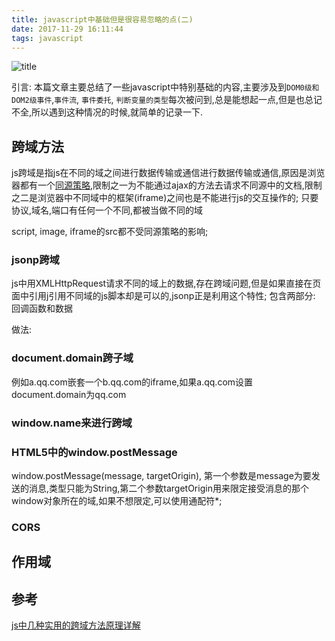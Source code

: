 ```yaml
---
title: javascript中基础但是很容易忽略的点(二)
date: 2017-11-29 16:11:44
tags: javascript
---
```

![title](http://img.mp.itc.cn/upload/20160714/5f2f7531f4ea4fc9b0ed7001e5d934bf_th.png)
<!--more-->
引言: 本篇文章主要总结了一些javascript中特别基础的内容,主要涉及到`DOM0级和DOM2级事件`,`事件流`, `事件委托`, `判断变量的类型`每次被问到,总是能想起一点,但是也总记不全,所以遇到这种情况的时候,就简单的记录一下.

## 跨域方法
js跨域是指js在不同的域之间进行数据传输或通信进行数据传输或通信,原因是浏览器都有一个[同源策略](https://developer.mozilla.org/zh-CN/docs/Web/Security/Same-origin_policy),限制之一为不能通过ajax的方法去请求不同源中的文档,限制之二是浏览器中不同域中的框架(iframe)之间也是不能进行js的交互操作的;
只要协议,域名,端口有任何一个不同,都被当做不同的域

script, image, iframe的src都不受同源策略的影响;

### jsonp跨域
js中用XMLHttpRequest请求不同的域上的数据,存在跨域问题,但是如果直接在页面中引用j引用不同域的js脚本却是可以的,jsonp正是利用这个特性;
包含两部分: 回调函数和数据

做法: 

### document.domain跨子域
例如a.qq.com嵌套一个b.qq.com的iframe,如果a.qq.com设置document.domain为qq.com


### window.name来进行跨域
### HTML5中的window.postMessage
window.postMessage(message, targetOrigin), 第一个参数是message为要发送的消息,类型只能为String,第二个参数targetOrigin用来限定接受消息的那个window对象所在的域,如果不想限定,可以使用通配符*;

### CORS

## 作用域

## 参考
[js中几种实用的跨域方法原理详解](https://www.cnblogs.com/2050/p/3191744.html)
